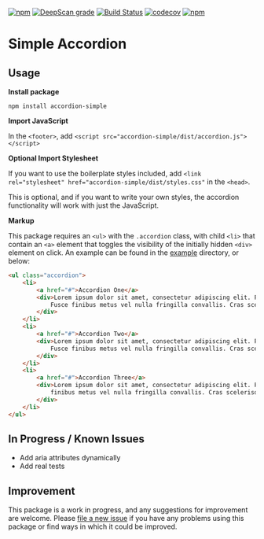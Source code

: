 [![npm](https://img.shields.io/npm/v/accordion-simple)](https://www.npmjs.com/package/accordion-simple)
[![DeepScan grade](https://deepscan.io/api/teams/11311/projects/14223/branches/258622/badge/grade.svg)](https://deepscan.io/dashboard#view=project&tid=11311&pid=14223&bid=258622)
[![Build Status](https://travis-ci.com/jaredforth/accordion-simple.svg?token=mH2pScYxqRkBEzpBQAu6&branch=master)](https://travis-ci.com/jaredforth/accordion-simple)
[![codecov](https://codecov.io/gh/jaredforth/accordion-simple/branch/master/graph/badge.svg?token=SAKX0TVPH9)](https://codecov.io/gh/jaredforth/accordion-simple)
[![npm](https://img.shields.io/npm/dm/accordion-simple)](https://www.npmjs.com/package/accordion-simple)

# Simple Accordion 

## Usage

**Install package**

`npm install accordion-simple`

**Import JavaScript**

In the `<footer>`, add `<script src="accordion-simple/dist/accordion.js"></script>`

**Optional Import Stylesheet**

If you want to use the boilerplate styles included, add `<link rel="stylesheet" href="accordion-simple/dist/styles.css"` in the `<head>`. 

This is optional, and if you want to write your own styles, the accordion functionality will work with just the JavaScript.

**Markup**

This package requires an `<ul>` with the `.accordion` class, with child `<li>` that contain an `<a>` element that toggles the visibility of the initially hidden `<div>` element on click. An example can be found in the [example](./example) directory, or below: 

```html
<ul class="accordion">
    <li>
        <a href="#">Accordion One</a>
        <div>Lorem ipsum dolor sit amet, consectetur adipiscing elit. Phasellus pretium eros non venenatis iaculis.
            Fusce finibus metus vel nulla fringilla convallis. Cras scelerisque pulvinar nisi. Vivamus id nibh magna
        </div>
    </li>
    <li>
        <a href="#">Accordion Two</a>
        <div>Lorem ipsum dolor sit amet, consectetur adipiscing elit. Phasellus pretium eros non venenatis iaculis.
            Fusce finibus metus vel nulla fringilla convallis. Cras scelerisque pulvinar nisi. Vivamus id nibh magna
        </div>
    </li>
    <li>
        <a href="#">Accordion Three</a>
        <div>Lorem ipsum dolor sit amet, consectetur adipiscing elit. Phasellus pretium eros non venenatis iaculis. Fusce
            finibus metus vel nulla fringilla convallis. Cras scelerisque pulvinar nisi. Vivamus id nibh magna
        </div>
    </li>
</ul>
```

## In Progress / Known Issues
 
- Add aria attributes dynamically
- Add real tests

## Improvement 

This package is a work in progress, and any suggestions for improvement are welcome. Please [file a new issue](https://github.com/jaredforth/accordion-simple/issues/new) if you have any problems using this package or find ways in which it could be improved. 
